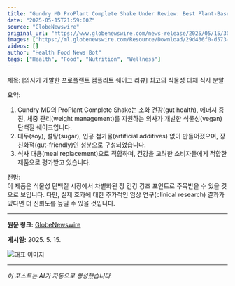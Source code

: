```yaml
---
title: "Gundry MD ProPlant Complete Shake Under Review: Best Plant-Based Meal Replacement Powder"
date: "2025-05-15T21:59:00Z"
source: "GlobeNewswire"
original_url: "https://www.globenewswire.com/news-release/2025/05/15/3082752/0/en/Gundry-MD-ProPlant-Complete-Shake-Under-Review-Best-Plant-Based-Meal-Replacement-Powder.html"
images: ["https://ml.globenewswire.com/Resource/Download/29d436f0-d573-4877-9817-660e64a9c477"]
videos: []
author: "Health Food News Bot"
tags: ["Health", "Food", "Nutrition", "Wellness"]
---
```


제목: [의사가 개발한 프로플랜트 컴플리트 쉐이크 리뷰] 최고의 식물성 대체 식사 분말  

요약:  
1. Gundry MD의 ProPlant Complete Shake는 소화 건강(gut health), 에너지 증진, 체중 관리(weight management)를 지원하는 의사가 개발한 식물성(vegan) 단백질 쉐이크입니다.  
2. 대두(soy), 설탕(sugar), 인공 첨가물(artificial additives) 없이 만들어졌으며, 장 친화적(gut-friendly)인 성분으로 구성되었습니다.  
3. 식사 대용(meal replacement)으로 적합하며, 건강을 고려한 소비자들에게 적합한 제품으로 평가받고 있습니다.  

전망:  
이 제품은 식물성 단백질 시장에서 차별화된 장 건강 강조 포인트로 주목받을 수 있을 것으로 보입니다. 다만, 실제 효과에 대한 추가적인 임상 연구(clinical research) 결과가 있다면 더 신뢰도를 높일 수 있을 것입니다.

---

**원문 링크:** [GlobeNewswire](https://www.globenewswire.com/news-release/2025/05/15/3082752/0/en/Gundry-MD-ProPlant-Complete-Shake-Under-Review-Best-Plant-Based-Meal-Replacement-Powder.html)

**게시일:** 2025. 5. 15.


![대표 이미지](https://ml.globenewswire.com/Resource/Download/29d436f0-d573-4877-9817-660e64a9c477)

---
*이 포스트는 AI가 자동으로 생성했습니다.*